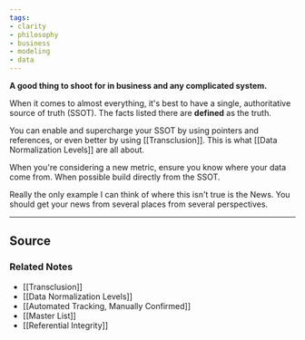 ```yaml
---
tags:
- clarity
- philosophy
- business
- modeling
- data
---
```

**A good thing to shoot for in business and any complicated system.**

When it comes to almost everything, it's best to have a single, authoritative source of truth (SSOT). The facts listed there are **defined** as the truth.

You can enable and supercharge your SSOT by using pointers and references, or even better by using [[Transclusion]]. This is what [[Data Normalization Levels]] are all about.

When you're considering a new metric, ensure you know where your data come from. When possible build directly from the SSOT.

Really the only example I can think of where this isn't true is the News. You should get your news from several places from several perspectives.

---

## Source


### Related Notes
- [[Transclusion]] 
- [[Data Normalization Levels]] 
- [[Automated Tracking, Manually Confirmed]] 
- [[Master List]]
- [[Referential Integrity]]